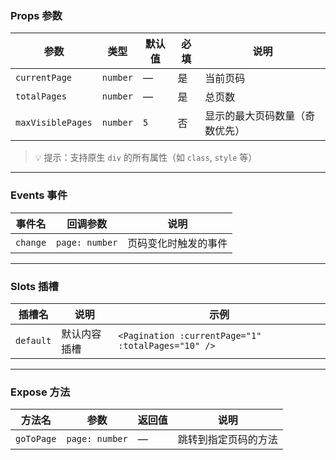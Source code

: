 ### Props 参数

| 参数                | 类型       | 默认值 | 必填 | 说明              |
|-------------------|----------|-----|----|-----------------|
| `currentPage`     | `number` | —   | 是  | 当前页码            |
| `totalPages`      | `number` | —   | 是  | 总页数             |
| `maxVisiblePages` | `number` | `5` | 否  | 显示的最大页码数量（奇数优先） |

> 💡 提示：支持原生 `div` 的所有属性（如 `class`, `style` 等）

---

### Events 事件

| 事件名      | 回调参数           | 说明         |
|----------|----------------|------------|
| `change` | `page: number` | 页码变化时触发的事件 |

---

### Slots 插槽

| 插槽名       | 说明     | 示例                                                 |
|-----------|--------|----------------------------------------------------|
| `default` | 默认内容插槽 | `<Pagination :currentPage="1" :totalPages="10" />` |

---

### Expose 方法

| 方法名        | 参数             | 返回值 | 说明         |
|------------|----------------|-----|------------|
| `goToPage` | `page: number` | —   | 跳转到指定页码的方法 |
